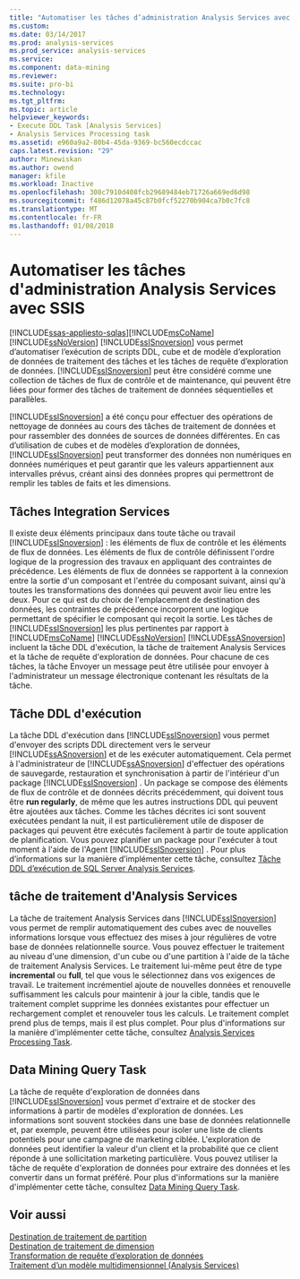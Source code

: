 ```yaml
---
title: "Automatiser les tâches d’administration Analysis Services avec SSIS | Documents Microsoft"
ms.custom: 
ms.date: 03/14/2017
ms.prod: analysis-services
ms.prod_service: analysis-services
ms.service: 
ms.component: data-mining
ms.reviewer: 
ms.suite: pro-bi
ms.technology: 
ms.tgt_pltfrm: 
ms.topic: article
helpviewer_keywords:
- Execute DDL Task [Analysis Services]
- Analysis Services Processing task
ms.assetid: e960a9a2-80b4-45da-9369-bc560ecdccac
caps.latest.revision: "29"
author: Minewiskan
ms.author: owend
manager: kfile
ms.workload: Inactive
ms.openlocfilehash: 308c7910d408fcb29689484eb71726a669ed6d98
ms.sourcegitcommit: f486d12078a45c87b0fcf52270b904ca7b0c7fc8
ms.translationtype: MT
ms.contentlocale: fr-FR
ms.lasthandoff: 01/08/2018
---
```

# <a name="automate-analysis-services-administrative-tasks-with-ssis"></a>Automatiser les tâches d'administration Analysis Services avec SSIS
[!INCLUDE[ssas-appliesto-sqlas](../../includes/ssas-appliesto-sqlas.md)][!INCLUDE[msCoName](../../includes/msconame-md.md)] [!INCLUDE[ssNoVersion](../../includes/ssnoversion-md.md)] [!INCLUDE[ssISnoversion](../../includes/ssisnoversion-md.md)] vous permet d’automatiser l’exécution de scripts DDL, cube et de modèle d’exploration de données de traitement des tâches et les tâches de requête d’exploration de données. [!INCLUDE[ssISnoversion](../../includes/ssisnoversion-md.md)] peut être considéré comme une collection de tâches de flux de contrôle et de maintenance, qui peuvent être liées pour former des tâches de traitement de données séquentielles et parallèles.  
  
 [!INCLUDE[ssISnoversion](../../includes/ssisnoversion-md.md)] a été conçu pour effectuer des opérations de nettoyage de données au cours des tâches de traitement de données et pour rassembler des données de sources de données différentes. En cas d’utilisation de cubes et de modèles d’exploration de données, [!INCLUDE[ssISnoversion](../../includes/ssisnoversion-md.md)] peut transformer des données non numériques en données numériques et peut garantir que les valeurs appartiennent aux intervalles prévus, créant ainsi des données propres qui permettront de remplir les tables de faits et les dimensions.  
  
## <a name="integration-services-tasks"></a>Tâches Integration Services  
 Il existe deux éléments principaux dans toute tâche ou travail [!INCLUDE[ssISnoversion](../../includes/ssisnoversion-md.md)] : les éléments de flux de contrôle et les éléments de flux de données. Les éléments de flux de contrôle définissent l'ordre logique de la progression des travaux en appliquant des contraintes de précédence. Les éléments de flux de données se rapportent à la connexion entre la sortie d'un composant et l'entrée du composant suivant, ainsi qu'à toutes les transformations des données qui peuvent avoir lieu entre les deux. Pour ce qui est du choix de l'emplacement de destination des données, les contraintes de précédence incorporent une logique permettant de spécifier le composant qui reçoit la sortie. Les tâches de [!INCLUDE[ssISnoversion](../../includes/ssisnoversion-md.md)] les plus pertinentes par rapport à [!INCLUDE[msCoName](../../includes/msconame-md.md)] [!INCLUDE[ssNoVersion](../../includes/ssnoversion-md.md)] [!INCLUDE[ssASnoversion](../../includes/ssasnoversion-md.md)] incluent la tâche DDL d'exécution, la tâche de traitement Analysis Services et la tâche de requête d'exploration de données. Pour chacune de ces tâches, la tâche Envoyer un message peut être utilisée pour envoyer à l'administrateur un message électronique contenant les résultats de la tâche.  
  
## <a name="the-execute-ddl-task"></a>Tâche DDL d'exécution  
 La tâche DDL d'exécution dans [!INCLUDE[ssISnoversion](../../includes/ssisnoversion-md.md)] vous permet d'envoyer des scripts DDL directement vers le serveur [!INCLUDE[ssASnoversion](../../includes/ssasnoversion-md.md)] et de les exécuter automatiquement. Cela permet à l'administrateur de [!INCLUDE[ssASnoversion](../../includes/ssasnoversion-md.md)] d'effectuer des opérations de sauvegarde, restauration et synchronisation à partir de l'intérieur d'un package [!INCLUDE[ssISnoversion](../../includes/ssisnoversion-md.md)] . Un package se compose des éléments de flux de contrôle et de données décrits précédemment, qui doivent tous être **run regularly**, de même que les autres instructions DDL qui peuvent être ajoutées aux tâches. Comme les tâches décrites ici sont souvent exécutées pendant la nuit, il est particulièrement utile de disposer de packages qui peuvent être exécutés facilement à partir de toute application de planification. Vous pouvez planifier un package pour l'exécuter à tout moment à l'aide de l'Agent [!INCLUDE[ssISnoversion](../../includes/ssisnoversion-md.md)] . Pour plus d’informations sur la manière d’implémenter cette tâche, consultez [Tâche DDL d’exécution de SQL Server Analysis Services](../../integration-services/control-flow/analysis-services-execute-ddl-task.md).  
  
## <a name="analysis-services-processing-task"></a>tâche de traitement d'Analysis Services  
 La tâche de traitement Analysis Services dans [!INCLUDE[ssISnoversion](../../includes/ssisnoversion-md.md)] vous permet de remplir automatiquement des cubes avec de nouvelles informations lorsque vous effectuez des mises à jour régulières de votre base de données relationnelle source. Vous pouvez effectuer le traitement au niveau d'une dimension, d'un cube ou d'une partition à l'aide de la tâche de traitement Analysis Services. Le traitement lui-même peut être de type **incremental** ou **full**, tel que vous le sélectionnez dans vos exigences de travail. Le traitement incrémentiel ajoute de nouvelles données et renouvelle suffisamment les calculs pour maintenir à jour la cible, tandis que le traitement complet supprime les données existantes pour effectuer un rechargement complet et renouveler tous les calculs. Le traitement complet prend plus de temps, mais il est plus complet. Pour plus d'informations sur la manière d'implémenter cette tâche, consultez [Analysis Services Processing Task](../../integration-services/control-flow/analysis-services-processing-task.md).  
  
## <a name="data-mining-query-task"></a>Data Mining Query Task  
 La tâche de requête d'exploration de données dans [!INCLUDE[ssISnoversion](../../includes/ssisnoversion-md.md)] vous permet d'extraire et de stocker des informations à partir de modèles d'exploration de données. Les informations sont souvent stockées dans une base de données relationnelle et, par exemple, peuvent être utilisées pour isoler une liste de clients potentiels pour une campagne de marketing ciblée. L'exploration de données peut identifier la valeur d'un client et la probabilité que ce client réponde à une sollicitation marketing particulière. Vous pouvez utiliser la tâche de requête d'exploration de données pour extraire des données et les convertir dans un format préféré. Pour plus d'informations sur la manière d'implémenter cette tâche, consultez [Data Mining Query Task](../../integration-services/control-flow/data-mining-query-task.md).  
  
## <a name="see-also"></a>Voir aussi  
 [Destination de traitement de partition](../../integration-services/data-flow/partition-processing-destination.md)   
 [Destination de traitement de dimension](../../integration-services/data-flow/dimension-processing-destination.md)   
 [Transformation de requête d’exploration de données](../../integration-services/data-flow/transformations/data-mining-query-transformation.md)   
 [Traitement d’un modèle multidimensionnel &#40;Analysis Services&#41;](../../analysis-services/multidimensional-models/processing-a-multidimensional-model-analysis-services.md)   
  
  

